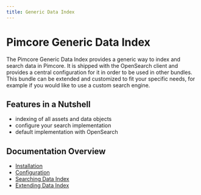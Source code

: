 ```yaml
---
title: Generic Data Index
---
```


# Pimcore Generic Data Index

The Pimcore Generic Data Index provides a generic way to index and search data in Pimcore. 
It is shipped with the OpenSearch client and provides a central configuration for it in order to be used in other bundles.
This bundle can be extended and customized to fit your specific needs, for example if you would like to use a custom search engine.

## Features in a Nutshell
- indexing of all assets and data objects
- configure your search implementation
- default implementation with OpenSearch

## Documentation Overview
- [Installation](./doc/01_Installation/README.md)
- [Configuration](./doc/02_Configuration/README.md)
- [Searching Data Index](doc/04_Searching_For_Data_In_Index/README.md)
- [Extending Data Index](./doc/05_Extending_Data_Index/README.md)
